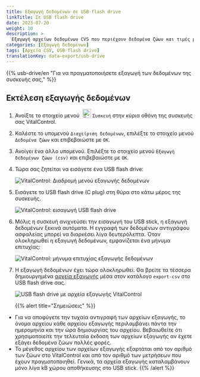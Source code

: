 ```yaml
---
title: Εξαγωγή δεδομένων σε USB flash drive
linkTitle: Σε USB flash drive
date: 2023-07-20
weight: 10
description: >
  Εξαγωγή αρχείων δεδομένων CVS που περιέχουν δεδομένα ζώων και τιμές μετρήσεων αποθηκευμένα στη συσκευή VitalControl σε USB flash drive.
categories: [Εξαγωγή δεδομένων]
tags: [Αρχεία CSV, USB flash drive]
translationKey: data-export/usb-drive
---
```

{{% usb-drive/en "Για να πραγματοποιήσετε εξαγωγή των δεδομένων της συσκευής σας," %}}

## Εκτέλεση εξαγωγής δεδομένων

1. Ανοίξτε το στοιχείο μενού &nbsp;<img src="/icons/device.svg" width="23" align="bottom" alt="Συσκευή" /> `Συσκευή` στην κύρια οθόνη της συσκευής σας VitalControl.

2. Καλέστε το υπομενού `Διαχείριση δεδομένων`, επιλέξτε το στοιχείο μενού `Δεδομένα ζώων` και επιβεβαιώστε με `OK`.

3. Ανοίγει ένα άλλο υπομενού. Επιλέξτε το στοιχείο μενού `Εξαγωγή δεδομένων ζώων (csv)` και επιβεβαιώστε με `OK`.

4. Τώρα σας ζητείται να εισάγετε ένα USB flash drive:

   ![VitalControl: Διαδρομή μενού εξαγωγής δεδομένων](../images/data-export.png "Κλήση εξαγωγής δεδομένων")

5. Εισάγετε το USB flash drive (C plug) στη θύρα στο κάτω μέρος της συσκευής.

   ![VitalControl: εισαγωγή USB flash drive](/images/firmware/update/plug-in-dual-usb-stick.svg "Εισαγωγή USB flash drive")

6. Μόλις η συσκευή ανιχνεύσει την εισαγωγή του USB stick, η εξαγωγή δεδομένων ξεκινά αυτόματα. Η εγγραφή των δεδομένων αντιγράφου ασφαλείας μπορεί να διαρκέσει λίγα δευτερόλεπτα. Όταν ολοκληρωθεί η εξαγωγή δεδομένων, εμφανίζεται ένα μήνυμα επιτυχίας:

   ![VitalControl: μήνυμα επιτυχίας εξαγωγής δεδομένων](../images/success-data-export.png "Επιτυχία εξαγωγής δεδομένων")

7. Η εξαγωγή δεδομένων έχει τώρα ολοκληρωθεί. Θα βρείτε τα τέσσερα δημιουργημένα [αρχεία εξαγωγής](../export-files/) μέσα στον κατάλογο `export-csv` στο USB flash drive σας.

   ![USB flash drive με αρχεία εξαγωγής VitalControl](../images/export-files.png "Αρχεία εξαγωγής σε USB flash drive")

   {{% alert title="Σημειώσεις" %}}
  - Για να αποφύγετε την τυχαία αντιγραφή των αρχείων εξαγωγής, το όνομα αρχείου κάθε αρχείου εξαγωγής περιλαμβάνει πάντα την ημερομηνία και την ώρα δημιουργίας του αρχείου. Βεβαιωθείτε ότι χρησιμοποιείτε την τελευταία έκδοση των αρχείων εξαγωγής αν έχετε εξάγει δεδομένα ζώων πολλές φορές.
  - Το μέγεθος αρχείου των αρχείων εξαγωγής εξαρτάται από τον αριθμό των ζώων στο VitalControl και από τον αριθμό των μετρήσεων που έχουν πραγματοποιηθεί. Γενικά, τα αρχεία εξαγωγής καταλαμβάνουν μόνο λίγα kB χώρου αποθήκευσης στο USB stick.
   {{% /alert %}}
